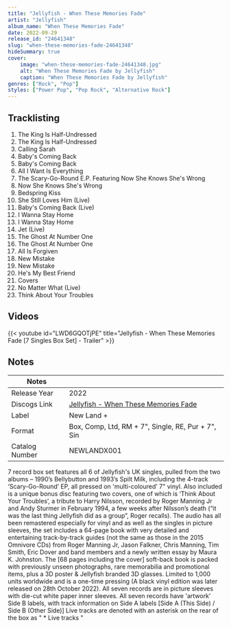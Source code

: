 ```yaml
---
title: "Jellyfish - When These Memories Fade"
artist: "Jellyfish"
album_name: "When These Memories Fade"
date: 2022-09-29
release_id: "24641348"
slug: "when-these-memories-fade-24641348"
hideSummary: true
cover:
    image: "when-these-memories-fade-24641348.jpg"
    alt: "When These Memories Fade by Jellyfish"
    caption: "When These Memories Fade by Jellyfish"
genres: ["Rock", "Pop"]
styles: ["Power Pop", "Pop Rock", "Alternative Rock"]
---
```

## Tracklisting
1. The King Is Half-Undressed
2. The King Is Half-Undressed
3. Calling Sarah
4. Baby's Coming Back
5. Baby's Coming Back
6. All I Want Is Everything
7. The Scary-Go-Round E.P. Featuring Now She Knows She's Wrong
8. Now She Knows She's Wrong
9. Bedspring Kiss
10. She Still Loves Him (Live)
11. Baby's Coming Back (Live)
12. I Wanna Stay Home
13. I Wanna Stay Home
14. Jet (Live)
15. The Ghost At Number One
16. The Ghost At Number One
17. All Is Forgiven
18. New Mistake
19. New Mistake
20. He's My Best Friend
21. Covers
22. No Matter What (Live)
23. Think About Your Troubles

## Videos
{{< youtube id="LWD6GQOTjPE" title="Jellyfish - When These Memories Fade [7 Singles Box Set] - Trailer" >}}

## Notes
| Notes          |             |
| ---------------| ----------- |
| Release Year   | 2022 |
| Discogs Link   | [Jellyfish - When These Memories Fade](https://www.discogs.com/release/24641348-Jellyfish-When-These-Memories-Fade) |
| Label          | New Land + |
| Format         | Box, Comp, Ltd, RM + 7\", Single, RE, Pur + 7\", Sin |
| Catalog Number | NEWLANDX001 |

7 record box set features all 6 of Jellyfish's UK singles, pulled from the two albums – 1990’s Bellybutton and 1993’s Spilt Milk, including the 4-track ‘Scary-Go-Round’ EP,  all pressed on 'multi-coloured' 7" vinyl.   Also included is a unique bonus disc featuring two covers, one of which is ‘Think About Your Troubles’, a tribute to Harry Nilsson, recorded by Roger Manning Jr and Andy Sturmer in February 1994, a few weeks after Nilsson’s death (“it was the last thing Jellyfish did as a group”, Roger recalls).  The audio has all been remastered especially for vinyl and as well as the singles in picture sleeves, the set includes a 64-page book with very detailed and entertaining track-by-track guides (not the same as those in the 2015 Omnivore CDs) from Roger Manning Jr, Jason Falkner, Chris Manning, Tim Smith, Eric Dover and band members and a newly written essay by Maura K. Johnston.   The [68 pages including the cover] soft-back book is packed with previously unseen photographs, rare memorabilia and promotional items, plus a 3D poster & Jellyfish branded 3D glasses.  Limited to 1,000 units worldwide and is a one-time pressing (A black vinyl edition was later released on 28th October 2022).  All seven records are in picture sleeves with die-cut white paper inner sleeves. All seven records have 'artwork' Side B labels, with track information on Side A labels [Side A (This Side) / Side B (Other Side)]  Live tracks are denoted with an asterisk on the rear of the box as " * Live tracks "
